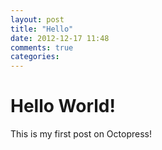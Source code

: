```yaml
---
layout: post
title: "Hello"
date: 2012-12-17 11:48
comments: true
categories: 
---
```


Hello World!
===============
This is my first post on Octopress!
